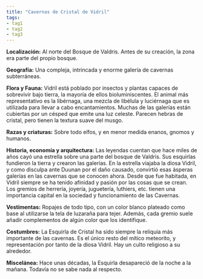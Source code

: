```yaml
---
title: "Cavernas de Cristal de Vidril" 
tags: 
- tag1 
- tag2
- tag3
---
```


**Localización:** Al norte del Bosque de Valdris. Antes de su creación, la zona era parte del propio bosque.

**Geografía:** Una compleja, intrincada y enorme galería de cavernas subterráneas.

**Flora y Fauna:** Vidril está poblado por insectos y plantas capaces de sobrevivir bajo tierra, la mayoría de ellos bioluminiscentes. El animal más representativo es la libérnaga, una mezcla de libélula y luciérnaga que es utilizada para llevar a cabo encantamientos. Muchas de las galerías están cubiertas por un césped que emite una luz celeste. Parecen hebras de cristal, pero tienen la textura suave del musgo. 

**Razas y criaturas:** Sobre todo elfos, y en menor medida enanos, gnomos y humanos.

**Historia, economía y arquitectura:** Las leyendas cuentan que hace miles de años cayó una estrella sobre una parte del bosque de Valdris. Sus esquirlas fundieron la tierra y crearon las galerías. En la estrella viajaba la diosa Vidril, y como disculpa ante Duunan por el daño causado, convirtió esas ásperas galerías en las cavernas que se conocen ahora. Desde que fue habitada, en Vidril siempre se ha tenido afinidad y pasión por las cosas que se crean. Los gremios de herrería, joyería, juguetería, luthiers, etc. tienen una importancia capital en la sociedad y funcionamiento de las Cavernas.

**Vestimentas:** Ropajes de todo tipo, con un color blanco plateado como base al utilizarse la tela de luzaraña para tejer. Además, cada gremio suele añadir complementos de algún color que los identifique.

**Costumbres:** La Esquirla de Cristal ha sido siempre la reliquia más importante de las cavernas. Es el único resto del mítico meteorito, y representación por tanto de la diosa Vidril. Hay un culto religioso a su alrededor.

**Miscelánea:** Hace unas décadas, la Esquirla desapareció de la noche a la mañana. Todavía no se sabe nada al respecto.